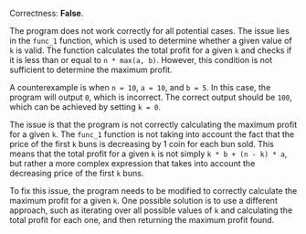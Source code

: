 Correctness: **False**.

The program does not work correctly for all potential cases. The issue lies in the `func_1` function, which is used to determine whether a given value of `k` is valid. The function calculates the total profit for a given `k` and checks if it is less than or equal to `n * max(a, b)`. However, this condition is not sufficient to determine the maximum profit.

A counterexample is when `n = 10`, `a = 10`, and `b = 5`. In this case, the program will output `0`, which is incorrect. The correct output should be `100`, which can be achieved by setting `k = 0`.

The issue is that the program is not correctly calculating the maximum profit for a given `k`. The `func_1` function is not taking into account the fact that the price of the first `k` buns is decreasing by 1 coin for each bun sold. This means that the total profit for a given `k` is not simply `k * b + (n - k) * a`, but rather a more complex expression that takes into account the decreasing price of the first `k` buns.

To fix this issue, the program needs to be modified to correctly calculate the maximum profit for a given `k`. One possible solution is to use a different approach, such as iterating over all possible values of `k` and calculating the total profit for each one, and then returning the maximum profit found.